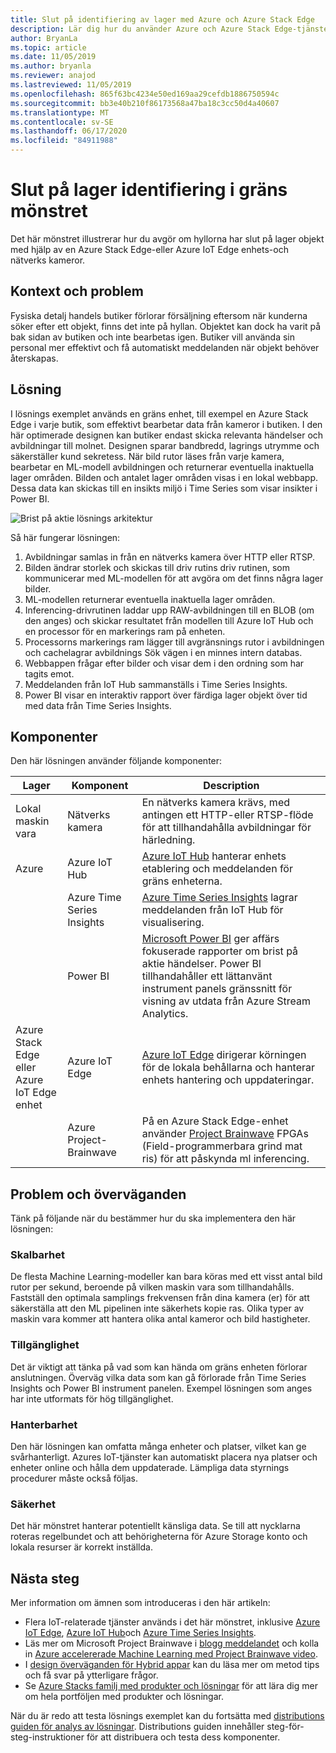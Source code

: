 ```yaml
---
title: Slut på identifiering av lager med Azure och Azure Stack Edge
description: Lär dig hur du använder Azure och Azure Stack Edge-tjänster för att genomföra bristande lager identifiering.
author: BryanLa
ms.topic: article
ms.date: 11/05/2019
ms.author: bryanla
ms.reviewer: anajod
ms.lastreviewed: 11/05/2019
ms.openlocfilehash: 865f63bc4234e50ed169aa29cefdb1886750594c
ms.sourcegitcommit: bb3e40b210f86173568a47ba18c3cc50d4a40607
ms.translationtype: MT
ms.contentlocale: sv-SE
ms.lasthandoff: 06/17/2020
ms.locfileid: "84911988"
---
```

# <a name="out-of-stock-detection-at-the-edge-pattern"></a>Slut på lager identifiering i gräns mönstret

Det här mönstret illustrerar hur du avgör om hyllorna har slut på lager objekt med hjälp av en Azure Stack Edge-eller Azure IoT Edge enhets-och nätverks kameror.

## <a name="context-and-problem"></a>Kontext och problem

Fysiska detalj handels butiker förlorar försäljning eftersom när kunderna söker efter ett objekt, finns det inte på hyllan. Objektet kan dock ha varit på bak sidan av butiken och inte bearbetas igen. Butiker vill använda sin personal mer effektivt och få automatiskt meddelanden när objekt behöver återskapas.

## <a name="solution"></a>Lösning

I lösnings exemplet används en gräns enhet, till exempel en Azure Stack Edge i varje butik, som effektivt bearbetar data från kameror i butiken. I den här optimerade designen kan butiker endast skicka relevanta händelser och avbildningar till molnet. Designen sparar bandbredd, lagrings utrymme och säkerställer kund sekretess. När bild rutor läses från varje kamera, bearbetar en ML-modell avbildningen och returnerar eventuella inaktuella lager områden. Bilden och antalet lager områden visas i en lokal webbapp. Dessa data kan skickas till en insikts miljö i Time Series som visar insikter i Power BI.

![Brist på aktie lösnings arkitektur](media/pattern-out-of-stock-at-edge/solution-architecture.png)

Så här fungerar lösningen:

1. Avbildningar samlas in från en nätverks kamera över HTTP eller RTSP.
2. Bilden ändrar storlek och skickas till driv rutins driv rutinen, som kommunicerar med ML-modellen för att avgöra om det finns några lager bilder.
3. ML-modellen returnerar eventuella inaktuella lager områden.
4. Inferencing-drivrutinen laddar upp RAW-avbildningen till en BLOB (om den anges) och skickar resultatet från modellen till Azure IoT Hub och en processor för en markerings ram på enheten.
5. Processorns markerings ram lägger till avgränsnings rutor i avbildningen och cachelagrar avbildnings Sök vägen i en minnes intern databas.
6. Webbappen frågar efter bilder och visar dem i den ordning som har tagits emot.
7. Meddelanden från IoT Hub sammanställs i Time Series Insights.
8. Power BI visar en interaktiv rapport över färdiga lager objekt över tid med data från Time Series Insights.


## <a name="components"></a>Komponenter

Den här lösningen använder följande komponenter:

| Lager | Komponent | Description |
|----------|-----------|-------------|
| Lokal maskin vara | Nätverks kamera | En nätverks kamera krävs, med antingen ett HTTP-eller RTSP-flöde för att tillhandahålla avbildningar för härledning. |
| Azure | Azure IoT Hub | [Azure IoT Hub](/azure/iot-hub/) hanterar enhets etablering och meddelanden för gräns enheterna. |
|  | Azure Time Series Insights | [Azure Time Series Insights](/azure/time-series-insights/) lagrar meddelanden från IoT Hub för visualisering. |
|  | Power BI | [Microsoft Power BI](https://powerbi.microsoft.com/) ger affärs fokuserade rapporter om brist på aktie händelser. Power BI tillhandahåller ett lättanvänt instrument panels gränssnitt för visning av utdata från Azure Stream Analytics. |
| Azure Stack Edge eller<br>Azure IoT Edge enhet | Azure IoT Edge | [Azure IoT Edge](/azure/iot-edge/) dirigerar körningen för de lokala behållarna och hanterar enhets hantering och uppdateringar.|
| | Azure Project-Brainwave | På en Azure Stack Edge-enhet använder [Project Brainwave](https://blogs.microsoft.com/ai/build-2018-project-brainwave/) FPGAs (Field-programmerbara grind mat ris) för att påskynda ml inferencing.|

## <a name="issues-and-considerations"></a>Problem och överväganden

Tänk på följande när du bestämmer hur du ska implementera den här lösningen:

### <a name="scalability"></a>Skalbarhet

De flesta Machine Learning-modeller kan bara köras med ett visst antal bild rutor per sekund, beroende på vilken maskin vara som tillhandahålls. Fastställ den optimala samplings frekvensen från dina kamera (er) för att säkerställa att den ML pipelinen inte säkerhets kopie ras. Olika typer av maskin vara kommer att hantera olika antal kameror och bild hastigheter.

### <a name="availability"></a>Tillgänglighet

Det är viktigt att tänka på vad som kan hända om gräns enheten förlorar anslutningen. Överväg vilka data som kan gå förlorade från Time Series Insights och Power BI instrument panelen. Exempel lösningen som anges har inte utformats för hög tillgänglighet.

### <a name="manageability"></a>Hanterbarhet

Den här lösningen kan omfatta många enheter och platser, vilket kan ge svårhanterligt. Azures IoT-tjänster kan automatiskt placera nya platser och enheter online och hålla dem uppdaterade. Lämpliga data styrnings procedurer måste också följas.

### <a name="security"></a>Säkerhet

Det här mönstret hanterar potentiellt känsliga data. Se till att nycklarna roteras regelbundet och att behörigheterna för Azure Storage konto och lokala resurser är korrekt inställda.

## <a name="next-steps"></a>Nästa steg

Mer information om ämnen som introduceras i den här artikeln:
- Flera IoT-relaterade tjänster används i det här mönstret, inklusive [Azure IoT Edge](/azure/iot-edge/), [Azure IoT Hub](/azure/iot-hub/)och [Azure Time Series Insights](/azure/time-series-insights/).
- Läs mer om Microsoft Project Brainwave i [blogg meddelandet](https://blogs.microsoft.com/ai/build-2018-project-brainwave/) och kolla in [Azure accelererade Machine Learning med Project Brainwave video](https://www.youtube.com/watch?v=DJfMobMjCX0).
- I [design överväganden för Hybrid appar](overview-app-design-considerations.md) kan du läsa mer om metod tips och få svar på ytterligare frågor.
- Se [Azure Stacks familj med produkter och lösningar](/azure-stack) för att lära dig mer om hela portföljen med produkter och lösningar.

När du är redo att testa lösnings exemplet kan du fortsätta med [distributions guiden för analys av lösningar](https://aka.ms/edgeinferencingdeploy). Distributions guiden innehåller steg-för-steg-instruktioner för att distribuera och testa dess komponenter.
